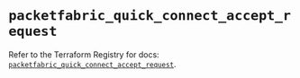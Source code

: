 # `packetfabric_quick_connect_accept_request`

Refer to the Terraform Registry for docs: [`packetfabric_quick_connect_accept_request`](https://registry.terraform.io/providers/packetfabric/packetfabric/1.9.3/docs/resources/quick_connect_accept_request).
